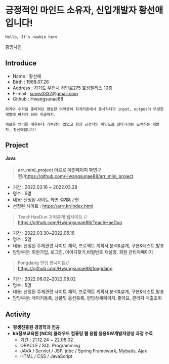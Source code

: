 # 긍정적인 마인드 소유자, 신입개발자 황선애입니다!  
```Hello, It's newbie here```
 
증명사진
 
## Introduce 
* Name : 황선애
* Birth : 1988.07.26
* Address : 경기도 부천시 경인로275 효성팰리스 10층 
* E-mail : sunea1337@gmail.com
* Github : Hwangsunae88 

``` 
회계와 수학을 좋아하던 평범한 여학생이 회계직종에서 종사하다가 input, output이 뚜렷한 개발에 빠지게 되어 지금까지.
 
새로운 언어를 배우는데 거부감이 없었고 항상 긍정적인 마인드로 살아가려는 노력하는 개발자, 황선애입니다!
```

## Project 

#### Java

> **arr_mini_project 아르르 메인페이지 화면구현**//https://github.com/Hwangsunae88/arr_mini_project
 + 기간 : 2022.03.16 ~ 2022.03.28
 + 명수 : 5명
 + 내용: 선정된 사이트 화면 설계&구현
 + 선정된 사이트 : https://arrr.kr/index.html
 
> TeachHaeDuo 과외중개 웹사이트 // https://github.com/Hwangsunae88/TeachHaeDuo
 + 기간 : 2022.03.30~2022.05.16
 + 명수 : 5명
 + 내용: 선정된 주제관련 사이트 제작, 프로젝트 계획서,분석&설계, 구현&테스트,발표
 + 담당부분: 회원가입, 로그인, 아이디찾기,비밀번호 재설정, 회원 관리자페이지
 
> Fongdang 펀딩 웹사이트// https://github.com/Hwangsunae88/fongdang
 + 기간 : 2022.06.02~2022.08.02
 + 명수 : 5명
 + 내용: 선정된 주제관련 사이트 제작, 프로젝트 계획서,분석&설계, 구현&테스트,발표
 + 담당부분: 메이커등록, 상품및 옵션등록, 펀딩상세페이지_좋아요, 관리자 매출조회

## Activity

+ **평생진흥원 경영학과 전공**
+ **kh정보교육원 [NCS] 클라우드 컴퓨팅 웹 융합 응용SW개발자양성 과정 수료**
   + 기간 : 21.12.24 ~ 22.08.02
   + ORACLE / SQL Programming
   + JAVA / Servlet / JSP, jdbc / Spring Framework, Mybatis, Ajax
   + HTML / CSS / JavaScript
